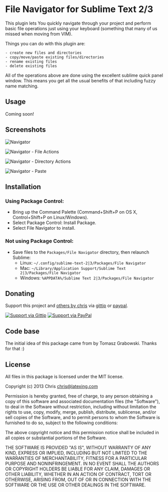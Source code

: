 # File Navigator for Sublime Text 2/3

This plugin lets You quickly navigate through your project and perform basic file operations just using your keyboard (something that many of us missed when moving from VIM).

Things you can do with this plugin are:

	- create new files and directories
	- copy/move/paste existing files/directories
	- rename existing files
	- delete existing files

All of the operations above are done using the excellent sublime quick panel window. This means you get all the usual benefits of that including fuzzy name matching.

## Usage

Coming soon!

## Screenshots

![Navigator](https://raw.github.com/wiki/Chris---/SublimeText-File-Navigator/navigator.jpg)

![Navigator - File Actions](https://raw.github.com/wiki/Chris---/SublimeText-File-Navigator/file.jpg)

![Navigator - Directory Actions](https://raw.github.com/wiki/Chris---/SublimeText-File-Navigator/directory.jpg)

![Navigator - Paste](https://raw.github.com/wiki/Chris---/SublimeText-File-Navigator/paste.jpg)

## Installation

### Using Package Control:

* Bring up the Command Palette (Command+Shift+P on OS X, Control+Shift+P on Linux/Windows).
* Select Package Control: Install Package.
* Select File Navigator to install.

### Not using Package Control:

* Save files to the `Packages/File Navigator` directory, then relaunch Sublime:
  * Linux: `~/.config/sublime-text-2|3/Packages/File Navigator`
  * Mac: `~/Library/Application Support/Sublime Text 2|3/Packages/File Navigator`
  * Windows: `%APPDATA%/Sublime Text 2|3/Packages/File Navigator`

## Donating

Support this project and [others by chris][gittip] via [gittip][] or [paypal][].

[![Support via Gittip](https://rawgithub.com/chris---/Donation-Badges/master/gittip.jpeg)][gittip]
[![Support via PayPal](https://rawgithub.com/chris---/Donation-Badges/master/paypal.jpeg)][paypal]

[gittip]: https://www.gittip.com/Chris---
[paypal]: https://www.paypal.com/cgi-bin/webscr?cmd=_s-xclick&hosted_button_id=ZWZCJPFSZNXEW

## Code base
The initial idea of this package came from by Tomasz Grabowski. Thanks for that :)

## License

All files in this package is licensed under the MIT license.

Copyright (c) 2013 Chris <chris@latexing.com>

Permission is hereby granted, free of charge, to any person obtaining a copy
of this software and associated documentation files (the "Software"), to deal
in the Software without restriction, including without limitation the rights
to use, copy, modify, merge, publish, distribute, sublicense, and/or sell
copies of the Software, and to permit persons to whom the Software is
furnished to do so, subject to the following conditions:

The above copyright notice and this permission notice shall be included in
all copies or substantial portions of the Software.

THE SOFTWARE IS PROVIDED "AS IS", WITHOUT WARRANTY OF ANY KIND, EXPRESS OR
IMPLIED, INCLUDING BUT NOT LIMITED TO THE WARRANTIES OF MERCHANTABILITY,
FITNESS FOR A PARTICULAR PURPOSE AND NONINFRINGEMENT. IN NO EVENT SHALL THE
AUTHORS OR COPYRIGHT HOLDERS BE LIABLE FOR ANY CLAIM, DAMAGES OR OTHER
LIABILITY, WHETHER IN AN ACTION OF CONTRACT, TORT OR OTHERWISE, ARISING FROM,
OUT OF OR IN CONNECTION WITH THE SOFTWARE OR THE USE OR OTHER DEALINGS IN
THE SOFTWARE.